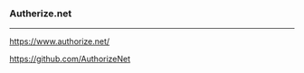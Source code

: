 ### Autherize.net
---
https://www.authorize.net/

https://github.com/AuthorizeNet



```
```

```
```

```
```


